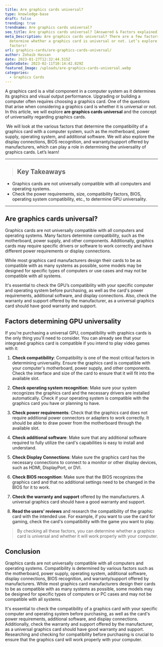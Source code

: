 ```yaml
---
title: Are graphics cards universal?
type: knowledge-base
draft: false
trending: true
trendname: Are graphics cards universal?
seo_title: Are graphics cards universal? [Answered & Factors explained]
meta_Description: Are graphics cards universal? There are a few factors that
  determine whether a graphics card is universal or not. Let’s explore such
  factors!
url: graphics-cards/are-graphics-cards-universal/
author: Zohaib Hassan
date: 2023-01-27T12:32:44.515Z
updateDate: 2023-02-11T10:14:42.829Z
featured_Image: /uploads/are-graphics-cards-universal.webp
categories:
  - Graphics Cards
---
```

A graphics card is a vital component in a computer system as it determines its graphics and visual output performance. Upgrading or building a computer often requires choosing a graphics card. One of the questions that arise when considering a graphics card is whether it is universal or not. In this article, we will explore **are graphics cards universal** and the concept of universality regarding graphics cards.

 We will look at the various factors that determine the compatibility of a graphics card with a computer system, such as the motherboard, power supply, operating system, and additional software. We will also explore the display connections, BIOS recognition, and warranty/support offered by manufacturers, which can play a role in determining the universality of graphics cards. Let’s learn!

- - -

> ## Key Takeaways

* Graphics cards are not universally compatible with all computers and operating systems.
* Check the power requirements, size, compatibility factors, BIOS, operating system compatibility, etc., to determine GPU universality.

- - -

## Are graphics cards universal?

Graphics cards are not universally compatible with all computers and operating systems. Many factors determine compatibility, such as the motherboard, power supply, and other components. Additionally, graphics cards may require specific drivers or software to work correctly and have different power requirements or display connections.

While most graphics card manufacturers design their cards to be as compatible with as many systems as possible, some models may be designed for specific types of computers or use cases and may not be compatible with all systems.

It's essential to check the GPU’s compatibility with your specific computer and operating system before purchasing, as well as the card's power requirements, additional software, and display connections. Also, check the warranty and support offered by the manufacturer, as a universal graphics card should have good warranty and support.

## Factors determining GPU universality

If you're purchasing a universal GPU, compatibility with graphics cards is the only thing you'll need to consider. You can already see that your integrated graphics card is compatible if you intend to play video games with it:

1. **Check compatibility**: Compatibility is one of the most critical factors in determining universality. Ensure the graphics card is compatible with your computer's motherboard, power supply, and other components. Check the interface and size of the card to ensure that it will fit into the available slot.


2. **Check operating system recognition**: Make sure your system recognizes the graphics card and the necessary drivers are installed automatically. Check if your operating system is compatible with the graphics card you have or planning to have.


3. **Check power requirements**: Check that the graphics card does not require additional power connectors or adapters to work correctly. It should be able to draw power from the motherboard through the available slot.


4. **Check additional software**: Make sure that any additional software required to fully utilize the card's capabilities is easy to install and understand.


5. **Check Display Connections**: Make sure the graphics card has the necessary connections to connect to a monitor or other display devices, such as HDMI, DisplayPort, or DVI.


6. **Check BIOS recognition**: Make sure that the BIOS recognizes the graphics card and that no additional settings need to be changed in the BIOS for it to work.


7. **Check the warranty and support** offered by the manufacturers. A universal graphics card should have a good warranty and support.


8. **Read the users’ reviews** and research the compatibility of the graphic card with the intended use. For example, if you want to use the card for gaming, check the card's compatibility with the game you want to play.

> By checking all these factors, you can determine whether a graphics card is universal and whether it will work properly with your computer.

## Conclusion

Graphics cards are not universally compatible with all computers and operating systems. Compatibility is determined by various factors such as the motherboard, power supply, operating system, additional software, display connections, BIOS recognition, and warranty/support offered by manufacturers. While most graphics card manufacturers design their cards to be as compatible with as many systems as possible, some models may be designed for specific types of computers or PC cases and may not be compatible with all systems. 

It's essential to check the compatibility of a graphics card with your specific computer and operating system before purchasing, as well as the card's power requirements, additional software, and display connections. Additionally, check the warranty and support offered by the manufacturer, as a universal graphics card should have good warranty and support. Researching and checking for compatibility before purchasing is crucial to ensure that the graphics card will work properly with your computer.
